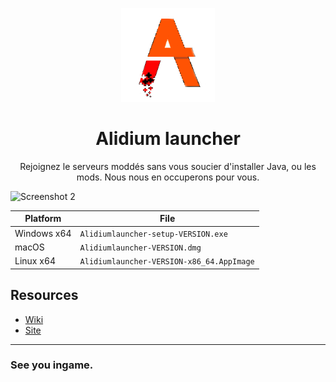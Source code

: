 <p align="center"><img src="./app/assets/images/SealCircle.png" width="150px" height="150px" alt="aventium softworks"></p>

<h1 align="center">Alidium launcher</h1>

<p align="center">Rejoignez le serveurs moddés sans vous soucier d'installer Java, ou les mods. Nous nous en occuperons pour vous.</p>

![Screenshot 2](https://i.imgur.com/pJXgpOO.jpeg)


| Platform | File |
| -------- | ---- |
| Windows x64 | `Alidiumlauncher-setup-VERSION.exe` |
| macOS | `Alidiumlauncher-VERSION.dmg` |
| Linux x64 | `Alidiumlauncher-VERSION-x86_64.AppImage` |


## Resources

* [Wiki][wiki]
* [Site][nebula]

---

### See you ingame.


[wiki]: https://alidium.yj.fr/wiki 'wiki'
[nebula]: https://alidium.yj.fr/ 'dscalzi/Nebula'
